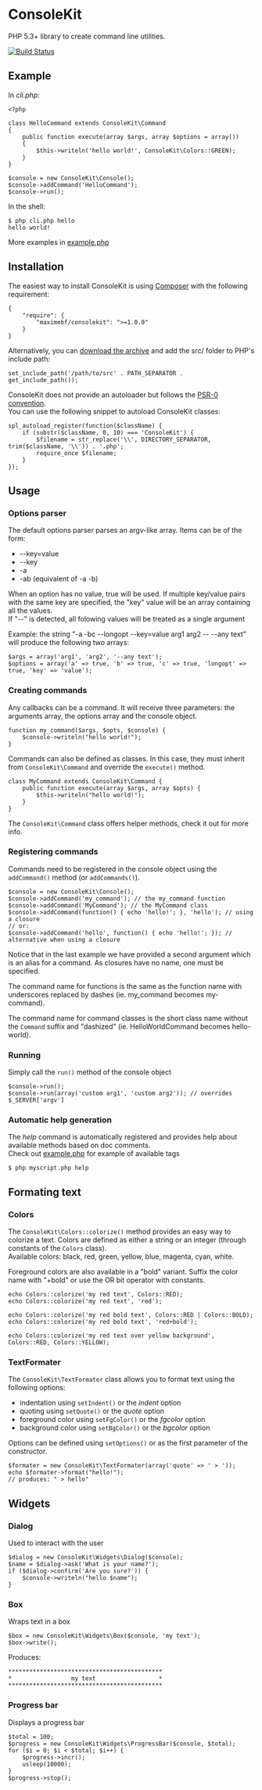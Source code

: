 # ConsoleKit

PHP 5.3+ library to create command line utilities.

[![Build Status](https://travis-ci.org/maximebf/ConsoleKit.png?branch=master)](http://travis-ci.org/maximebf/ConsoleKit)

## Example

In *cli.php*:

    <?php

    class HelloCommand extends ConsoleKit\Command
    {
        public function execute(array $args, array $options = array())
        {
            $this->writeln('hello world!', ConsoleKit\Colors::GREEN);
        }
    }

    $console = new ConsoleKit\Console();
    $console->addCommand('HelloCommand');
    $console->run();

In the shell:
    
    $ php cli.php hello
    hello world!

More examples in [example.php](https://github.com/maximebf/ConsoleKit/blob/master/example.php)

## Installation

The easiest way to install ConsoleKit is using [Composer](https://github.com/composer/composer)
with the following requirement:

    {
        "require": {
            "maximebf/consolekit": ">=1.0.0"
        }
    }

Alternatively, you can [download the archive](https://github.com/maximebf/ConsoleKit/zipball/master) 
and add the src/ folder to PHP's include path:

    set_include_path('/path/to/src' . PATH_SEPARATOR . get_include_path());

ConsoleKit does not provide an autoloader but follows the [PSR-0 convention](https://github.com/php-fig/fig-standards/blob/master/accepted/PSR-0.md).  
You can use the following snippet to autoload ConsoleKit classes:

    spl_autoload_register(function($className) {
        if (substr($className, 0, 10) === 'ConsoleKit') {
            $filename = str_replace('\\', DIRECTORY_SEPARATOR, trim($className, '\\')) . '.php';
            require_once $filename;
        }
    });

## Usage

### Options parser

The default options parser parses an argv-like array.
Items can be of the form:

 -  --key=value
 -  --key
 -  -a
 -  -ab (equivalent of -a -b)

When an option has no value, true will be used. If multiple key/value pairs
with the same key are specified, the "key" value will be an array containing all the values.  
If "--" is detected, all folowing values will be treated as a single argument

Example: the string "-a -bc --longopt --key=value arg1 arg2 -- --any text" will produce the following two arrays:

    $args = array('arg1', 'arg2', '--any text');
    $options = array('a' => true, 'b' => true, 'c' => true, 'longopt' => true, 'key' => 'value');

### Creating commands

Any callbacks can be a command. It will receive three parameters: the 
arguments array, the options array and the console object.

    function my_command($args, $opts, $console) {
        $console->writeln("hello world!");
    }

Commands can also be defined as classes. In this case, they must inherit from `ConsoleKit\Command`
and override the `execute()` method.

    class MyCommand extends ConsoleKit\Command {
        public function execute(array $args, array $opts) {
            $this->writeln("hello world!");
        }
    }

The `ConsoleKit\Command` class offers helper methods, check it out for more info.

### Registering commands

Commands need to be registered in the console object using the `addCommand()` method (or `addCommands()`).

    $console = new ConsoleKit\Console();
    $console->addCommand('my_command'); // the my_command function
    $console->addCommand('MyCommand'); // the MyCommand class
    $console->addCommand(function() { echo 'hello!'; }, 'hello'); // using a closure
    // or:
    $console->addCommand('hello', function() { echo 'hello!'; }); // alternative when using a closure

Notice that in the last example we have provided a second argument which is an alias for a command.
As closures have no name, one must be specified.

The command name for functions is the same as the function name with underscores replaced 
by dashes (ie. my\_command becomes my-command).

The command name for command classes is the short class name without the `Command` 
suffix and "dashized" (ie. HelloWorldCommand becomes hello-world).

### Running

Simply call the `run()` method of the console object

    $console->run();
    $console->run(array('custom arg1', 'custom arg2')); // overrides $_SERVER['argv']

### Automatic help generation

The *help* command is automatically registered and provides help about available methods based on doc comments.  
Check out [example.php](https://github.com/maximebf/ConsoleKit/blob/master/example.php) for example of available tags

    $ php myscript.php help

## Formating text

### Colors

The `ConsoleKit\Colors::colorize()` method provides an easy way to colorize a text. 
Colors are defined as either a string or an integer (through constants of the `Colors` class).  
Available colors: black, red, green, yellow, blue, magenta, cyan, white.

Foreground colors are also available in a "bold" variant. Suffix the color name with "+bold" or use the OR bit operator with constants.

    echo Colors::colorize('my red text', Colors::RED);
    echo Colors::colorize('my red text', 'red');
    
    echo Colors::colorize('my red bold text', Colors::RED | Colors::BOLD);
    echo Colors::colorize('my red bold text', 'red+bold');
    
    echo Colors::colorize('my red text over yellow background', Colors::RED, Colors::YELLOW);
   
### TextFormater

The `ConsoleKit\TextFormater` class allows you to format text using the following options:

 -  indentation using `setIndent()` or the *indent* option
 -  quoting using `setQuote()` or the *quote* option
 -  foreground color using `setFgColor()` or the *fgcolor* option
 -  background color using `setBgColor()` or the *bgcolor* option

Options can be defined using `setOptions()` or as the first parameter of the constructor.

    $formater = new ConsoleKit\TextFormater(array('quote' => ' > '));
    echo $formater->format("hello!");
    // produces: " > hello"
    
## Widgets

### Dialog

Used to interact with the user

    $dialog = new ConsoleKit\Widgets\Dialog($console);
    $name = $dialog->ask('What is your name?');
    if ($dialog->confirm('Are you sure?')) {
        $console->writeln("hello $name");
    }
    
### Box

Wraps text in a box

    $box = new ConsoleKit\Widgets\Box($console, 'my text');
    $box->write();
    
Produces:

    ********************************************
    *                 my text                  *
    ********************************************

### Progress bar

Displays a progress bar

    $total = 100;
    $progress = new ConsoleKit\Widgets\ProgressBar($console, $total);
    for ($i = 0; $i < $total; $i++) {
        $progress->incr();
        usleep(10000);
    }
    $progress->stop();
    

